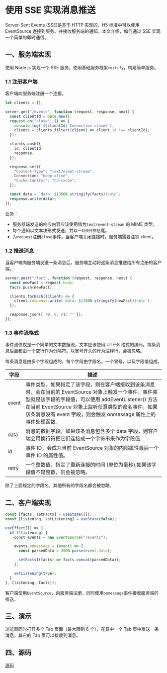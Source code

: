 # 使用 SSE 实现消息推送

Server-Sent Events (SSE)是基于 HTTP 实现的，H5 标准中可以使用 EventSource 连接到服务、并接收服务端的通知。本文介绍，如何通过 SSE 实现一个简单的即时通信。

## 一、服务端实现

使用 Node.js 实现一个 SSE 服务。使用基础服务框架`restify`，构建简单服务。

### 1.1 注册客户端

客户端向服务端注册一个连接。

```js
let clients = [];

server.get("/events", function (request, response, next) {
  const clientId = Date.now();
  request.on("close", () => {
    console.log(`${clientId} Connection closed`);
    clients = clients.filter((client) => client.id !== clientId);
  });

  clients.push({
    id: clientId,
    response,
  });

  response.set({
    "Content-Type": "text/event-stream",
    Connection: "keep-alive",
    "Cache-Control": "no-cache",
  });

  const data = `data: ${JSON.stringify(facts)}\n\n`;
  response.write(data);
});
```

业务：

- 服务器端发送的响应内容应该使用值为`text/event-stream` 的 MIME 类型。
- 每个通知以文本块形式发送，并以`一对换行符`结尾。
- 为`request`注册`close`事件，当客户端关闭连接时，服务端需要注销 client。

### 1.2 推送消息

当客户端向服务端发送一条消息后，服务端主动将这条消息推送给所有注册的客户端。

```js
server.post("/fact", function (request, response, next) {
  const newFact = request.body;
  facts.push(newFact);

  clients.forEach((client) => {
    client.response.write(`data: ${JSON.stringify(newFact)}\n\n`);
  });

  response.json({ r0: 0, r1: "" });
});
```

### 1.3 事件流格式

事件流仅仅是一个简单的文本数据流，文本应该使用 UTF-8 格式的编码。每条消息后面都由一个空行作为分隔符。以冒号开头的行为注释行，会被忽略。

每条消息是由多个字段组成的，每个字段由字段名，一个冒号，以及字段值组成。

| 字段  | 描述                                                                                                                                                                                                                                                                                  |
| ----- | ------------------------------------------------------------------------------------------------------------------------------------------------------------------------------------------------------------------------------------------------------------------------------------- |
| event | 事件类型。如果指定了该字段，则在客户端接收到该条消息时，会在当前的 EventSource 对象上触发一个事件，事件类型就是该字段的字段值，可以使用 addEventListener() 方法在当前 EventSource 对象上监听任意类型的命名事件，如果该条消息没有 event 字段，则会触发 onmessage 属性上的事件处理函数. |
| data  | 消息的数据字段。如果该条消息包含多个 data 字段，则客户端会用换行符把它们连接成一个字符串来作为字段值.                                                                                                                                                                                 |
| id    | 事件 ID，会成为当前 EventSource 对象的内部属性最后一个事件 ID 的属性值。                                                                                                                                                                                                              |
| retry | 一个整数值，指定了重新连接的时间 (单位为毫秒),如果该字段值不是整数，则会被忽略。                                                                                                                                                                                                      |

除了上面规定的字段名，其他所有的字段名都会被忽略。

## 二、客户端实现

```js
const [facts, setFacts] = useState([]);
const [listening, setListening] = useState(false);

useEffect(() => {
  if (!listening) {
    const events = new EventSource("/events");

    events.onmessage = (event) => {
      const parsedData = JSON.parse(event.data);

      setFacts((facts) => facts.concat(parsedData));
    };

    setListening(true);
  }
}, [listening, facts]);
```

客户端使用`EventSource`，向服务端注册，同时使用`onmessage`事件接收服务端的推送。

## 三、演示

浏览器同时打开多个 Tab 页面（最大限制 6 个），在其中一个 Tab 页中发送一条消息，其它的 Tab 页可以接收到消息。

## 四、源码

[源码](https://github.com/swlws/sse)
